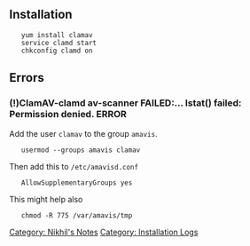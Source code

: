 Installation
------------

`   yum install clamav`  
`   service clamd start`  
`   chkconfig clamd on`

Errors
------

### (!)ClamAV-clamd av-scanner FAILED:... lstat() failed: Permission denied. ERROR

Add the user `clamav` to the group `amavis`.

`   usermod --groups amavis clamav`

Then add this to `/etc/amavisd.conf`

`   AllowSupplementaryGroups yes`

This might help also

`   chmod -R 775 /var/amavis/tmp`

[Category: Nikhil's Notes](Category:_Nikhil's_Notes "wikilink")
[Category: Installation Logs](Category:_Installation_Logs "wikilink")
